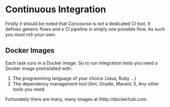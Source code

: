 # Continuous Integration

Firstly it should be noted that Concourse is _not_ a dedicated CI tool.
It defines generic flows and a CI pipeline is simply one possible flow.  As such
you must roll-your-own.

## Docker Images

Each task runs in a Docker image.  So to run integration tests you need a
Docker image preinstalled with:

1. The programming language of your choice (Java, Ruby ...)
2. The dependency management tool (Ant, Gradle, Maven)
3, Any other tools you need.

Fortunately there are many, many images at ihttp://dockerhub.com.
